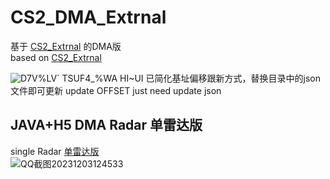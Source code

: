 # CS2_DMA_Extrnal
基于 [CS2_Extrnal](https://github.com/TKazer/CS2_External)   的DMA版                                                       
based on [CS2_Extrnal](https://github.com/TKazer/CS2_External)   

![D7V%LV` TSUF4_%WA HI~UI](https://github.com/MoZiHao/CS2_DMA_Extrnal/assets/31085148/eefea6bf-b10d-49b0-8f21-94aac218d841)
已简化基址偏移跟新方式，替换目录中的json文件即可更新
update OFFSET just need update json
 ##  JAVA+H5 DMA Radar 单雷达版
 single Radar
 [单雷达版](https://github.com/MoZiHao/CS2_DMA_Radar/tree/main)  
![QQ截图20231203124533](https://github.com/MoZiHao/CS2_DMA_Radar/assets/31085148/c99c95c7-a772-47ea-994d-b7a99585c700)
